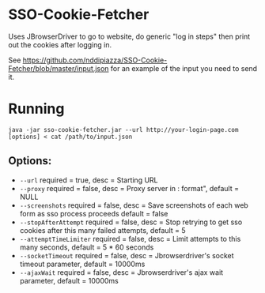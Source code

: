 # SSO-Cookie-Fetcher
Uses JBrowserDriver to go to website, do generic "log in steps" then print out the cookies after logging in.

See https://github.com/nddipiazza/SSO-Cookie-Fetcher/blob/master/input.json for an example of the input you need to send it.

# Running

`java -jar sso-cookie-fetcher.jar --url http://your-login-page.com [options] < cat /path/to/input.json`

## Options:

 - `--url`                 required = true, desc = Starting URL
 - `--proxy`               required = false, desc = Proxy server in <host>:<args> format", default = NULL
 - `--screenshots`        required = false, desc = Save screenshots of each web form as sso process proceeds default = false
 - `--stopAfterAttempt`    required = false, desc = Stop retrying to get sso cookies after this many failed attempts, default = 5
 - `--attemptTimeLimiter`  required = false, desc = Limit attempts to this many seconds, default = 5 * 60 seconds
 - `--socketTimeout`       required = false, desc = Jbrowserdriver's socket timeout parameter, default = 10000ms
 - `--ajaxWait`       required = false, desc = Jbrowserdriver's ajax wait parameter, default = 10000ms
  

